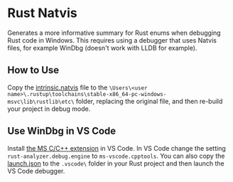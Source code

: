 # Rust Natvis

Generates a more informative summary for Rust enums when debugging Rust code in Windows. This requires using a debugger that uses Natvis files, for example WinDbg (doesn't work with LLDB for example).

## How to Use

Copy the [intrinsic.natvis](intrinsic.natvis) file to the `\Users\<user name>\.rustup\toolchains\stable-x86_64-pc-windows-msvc\lib\rustlib\etc\` folder, replacing the original file, 
and then re-build your project in debug mode.

## Use WinDbg in VS Code

Install [the MS C/C++ extension](https://marketplace.visualstudio.com/items?itemName=ms-vscode.cpptools) in VS Code. 
In VS Code change the setting `rust-analyzer.debug.engine` to `ms-vscode.cpptools`. You can also copy the [launch.json](.vscode/launch.json) to the `.vscode\` folder in your Rust project and then launch the VS Code debugger. 
